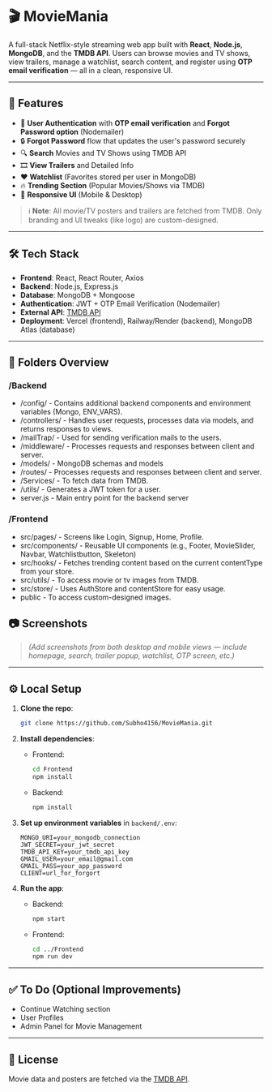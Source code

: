 
# 🎬 MovieMania

A full-stack Netflix-style streaming web app built with **React**, **Node.js**, **MongoDB**, and the **TMDB API**. Users can browse movies and TV shows, view trailers, manage a watchlist, search content, and register using **OTP email verification** — all in a clean, responsive UI.

---

## 🚀 Features

- 🔐 **User Authentication** with **OTP email verification** and **Forgot Password option** (Nodemailer)
- 🔒 **Forgot Password** flow that updates the user's password securely
- 🔍 **Search** Movies and TV Shows using TMDB API
- 🎞️ **View Trailers** and Detailed Info
- ❤️ **Watchlist** (Favorites stored per user in MongoDB)
- 🔥 **Trending Section** (Popular Movies/Shows via TMDB)
- 📱 **Responsive UI** (Mobile & Desktop)

> ℹ️ **Note**: All movie/TV posters and trailers are fetched from TMDB. Only branding and UI tweaks (like logo) are custom-designed.

---

## 🛠️ Tech Stack

- **Frontend**: React, React Router, Axios  
- **Backend**: Node.js, Express.js  
- **Database**: MongoDB + Mongoose  
- **Authentication**: JWT + OTP Email Verification (Nodemailer)  
- **External API**: [TMDB API](https://www.themoviedb.org/documentation/api)  
- **Deployment**: Vercel (frontend), Railway/Render (backend), MongoDB Atlas (database)

---

## 📁 Folders Overview

### /Backend
- /config/ - Contains additional backend components and environment variables (Mongo, ENV_VARS). 
- /controllers/ - Handles user requests, processes data via models, and returns responses to views.
- /mailTrap/ - Used for sending verification mails to the users.
- /middleware/ - Processes requests and responses between client and server.
- /models/ - MongoDB schemas and models  
- /routes/ - Processes requests and responses between client and server.
- /Services/ - To fetch data from TMDB.
- /utils/ - Generates a JWT token for a user.
- server.js - Main entry point for the backend server  

### /Frontend
- src/pages/ - Screens like Login, Signup, Home, Profile.  
- src/components/ - Reusable UI components (e.g., Footer, MovieSlider, Navbar, Watchlistbutton, Skeleton)  
- src/hooks/ - Fetches trending content based on the current contentType from your store.   
- src/utils/ - To access movie or tv images from TMDB.  
- src/store/ - Uses AuthStore and contentStore for easy usage.
- public - To access custom-designed images.

## 📷 Screenshots

> *(Add screenshots from both desktop and mobile views — include homepage, search, trailer popup, watchlist, OTP screen, etc.)*

---

## ⚙️ Local Setup

1. **Clone the repo**:
   ```bash
   git clone https://github.com/Subho4156/MovieMania.git
   ```

2. **Install dependencies**:

   - Frontend:
     ```bash
     cd Frontend
     npm install
     ```

   - Backend:
     ```bash
     npm install
     ```

3. **Set up environment variables** in `backend/.env`:
   ```
   MONGO_URI=your_mongodb_connection
   JWT_SECRET=your_jwt_secret
   TMDB_API_KEY=your_tmdb_api_key
   GMAIL_USER=your_email@gmail.com
   GMAIL_PASS=your_app_password
   CLIENT=url_for_forgort

4. **Run the app**:

   - Backend:
     ```bash
     npm start
     ```

   - Frontend:
     ```bash
     cd ../Frontend
     npm run dev
     ```

---

## ✅ To Do (Optional Improvements)
- Continue Watching section  
- User Profiles  
- Admin Panel for Movie Management  

---

## 📄 License
  
Movie data and posters are fetched via the [TMDB API](https://www.themoviedb.org/documentation/api).

